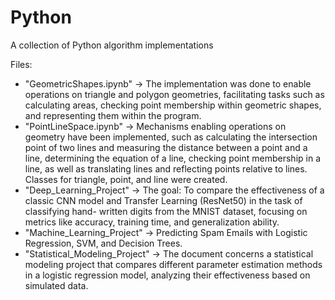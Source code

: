 # Python
A collection of Python algorithm implementations


Files:
- "GeometricShapes.ipynb" -> The implementation was done to enable operations on triangle and polygon geometries, facilitating tasks such as calculating areas, checking point membership within geometric shapes, and representing them within the program.
- "PointLineSpace.ipynb" -> Mechanisms enabling operations on geometry have been implemented, such as calculating the intersection point of two lines and measuring the distance between a point and a line, determining the equation of a line, checking point membership in a line, as well as translating lines and reflecting points relative to lines. Classes for triangle, point, and line were created.
- "Deep_Learning_Project" -> The goal: To compare the effectiveness of a classic CNN model and Transfer Learning (ResNet50) in the task of classifying hand-
written digits from the MNIST dataset, focusing on metrics like accuracy, training time, and generalization ability.
- "Machine_Learning_Project" -> Predicting Spam Emails with Logistic Regression, SVM, and Decision Trees.
- "Statistical_Modeling_Project" -> The document concerns a statistical modeling project that compares different parameter estimation methods in a logistic regression model, analyzing their effectiveness based on simulated data.
